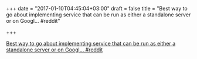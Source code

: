 +++
date = "2017-01-10T04:45:04+03:00"
draft = false
title = "Best way to go about implementing service that can be run as either a standalone server or on Googl…  #reddit"

+++

<p><a href="https://t.co/0wcDt8NJI5">Best way to go about implementing service that can be run as either a standalone server or on Googl…  #reddit</a></p>
